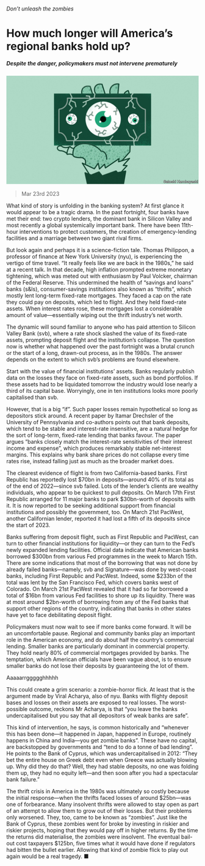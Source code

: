 ###### Don’t unleash the zombies

# How much longer will America’s regional banks hold up? 

##### Despite the danger, policymakers must not intervene prematurely 

![image](images/20230325_FND002.jpg) 

> Mar 23rd 2023 

What kind of story is unfolding in the banking system? At first glance it would appear to be a tragic drama. In the past fortnight, four banks have met their end: two crypto lenders, the dominant bank in Silicon Valley and most recently a global systemically important bank. There have been 11th-hour interventions to protect customers, the creation of emergency-lending facilities and a marriage between two giant rival firms. 

But look again and perhaps it is a science-fiction tale. Thomas Philippon, a professor of finance at New York University (nyu), is experiencing the vertigo of time travel. “It really feels like we are back in the 1980s,” he said at a recent talk. In that decade, high inflation prompted extreme monetary tightening, which was meted out with enthusiasm by Paul Volcker, chairman of the Federal Reserve. This undermined the health of “savings and loans” banks (s&amp;ls), consumer-savings institutions also known as “thrifts”, which mostly lent long-term fixed-rate mortgages. They faced a cap on the rate they could pay on deposits, which led to flight. And they held fixed-rate assets. When interest rates rose, these mortgages lost a considerable amount of value—essentially wiping out the thrift industry’s net worth. 

The dynamic will sound familiar to anyone who has paid attention to Silicon Valley Bank (svb), where a rate shock slashed the value of its fixed-rate assets, prompting deposit flight and the institution’s collapse. The question now is whether what happened over the past fortnight was a brutal crunch or the start of a long, drawn-out process, as in the 1980s. The answer depends on the extent to which svb’s problems are found elsewhere. 

Start with the value of financial institutions’ assets. Banks regularly publish data on the losses they face on fixed-rate assets, such as bond portfolios. If these assets had to be liquidated tomorrow the industry would lose nearly a third of its capital base. Worryingly, one in ten institutions looks more poorly capitalised than svb. 

However, that is a big “if”. Such paper losses remain hypothetical so long as depositors stick around. A recent paper by Itamar Drechsler of the University of Pennsylvania and co-authors points out that bank deposits, which tend to be stable and interest-rate insensitive, are a natural hedge for the sort of long-term, fixed-rate lending that banks favour. The paper argues “banks closely match the interest-rate sensitivities of their interest income and expense”, which produces remarkably stable net-interest margins. This explains why bank share prices do not collapse every time rates rise, instead falling just as much as the broader market does.

The clearest evidence of flight is from two California-based banks. First Republic has reportedly lost $70bn in deposits—around 40% of its total as of the end of 2022—since svb failed. Lots of the lender’s clients are wealthy individuals, who appear to be quickest to pull deposits. On March 17th First Republic arranged for 11 major banks to park $30bn-worth of deposits with it. It is now reported to be seeking additional support from financial institutions and possibly the government, too. On March 21st PacWest, another Californian lender, reported it had lost a fifth of its deposits since the start of 2023. 

Banks suffering from deposit flight, such as First Republic and PacWest, can turn to other financial institutions for liquidity—or they can turn to the Fed’s newly expanded lending facilities. Official data indicate that American banks borrowed $300bn from various Fed programmes in the week to March 15th. There are some indications that most of the borrowing that was not done by already failed banks—namely, svb and Signature—was done by west-coast banks, including First Republic and PacWest. Indeed, some $233bn of the total was lent by the San Francisco Fed, which covers banks west of Colorado. On March 21st PacWest revealed that it had so far borrowed a total of $16bn from various Fed facilities to shore up its liquidity. There was at most around $2bn-worth of borrowing from any of the Fed banks that support other regions of the country, indicating that banks in other states have yet to face debilitating deposit flight. 

Policymakers must now wait to see if more banks come forward. It will be an uncomfortable pause. Regional and community banks play an important role in the American economy, and do about half the country’s commercial lending. Smaller banks are particularly dominant in commercial property. They hold nearly 80% of commercial mortgages provided by banks. The temptation, which American officials have been vague about, is to ensure smaller banks do not lose their deposits by guaranteeing the lot of them. 

Aaaaarrggggghhhhh

This could create a grim scenario: a zombie-horror flick. At least that is the argument made by Viral Acharya, also of nyu. Banks with flighty deposit bases and losses on their assets are exposed to real losses. The worst-possible outcome, reckons Mr Acharya, is that “you leave the banks undercapitalised but you say that all depositors of weak banks are safe”. 

This kind of intervention, he says, is common historically and “whenever this has been done—it happened in Japan, happened in Europe, routinely happens in China and India—you get zombie banks”. These have no capital, are backstopped by governments and “tend to do a tonne of bad lending”. He points to the Bank of Cyprus, which was undercapitalised in 2012: “They bet the entire house on Greek debt even when Greece was actually blowing up. Why did they do that? Well, they had stable deposits, no one was folding them up, they had no equity left—and then soon after you had a spectacular bank failure.” 

The thrift crisis in America in the 1980s was ultimately so costly because the initial response—when the thrifts faced losses of around $25bn—was one of forbearance. Many insolvent thrifts were allowed to stay open as part of an attempt to allow them to grow out of their losses. But their problems only worsened. They, too, came to be known as “zombies”. Just like the Bank of Cyprus, these zombies went for broke by investing in riskier and riskier projects, hoping that they would pay off in higher returns. By the time the returns did materialise, the zombies were insolvent. The eventual bail-out cost taxpayers $125bn, five times what it would have done if regulators had bitten the bullet earlier. Allowing that kind of zombie flick to play out again would be a real tragedy. ■


